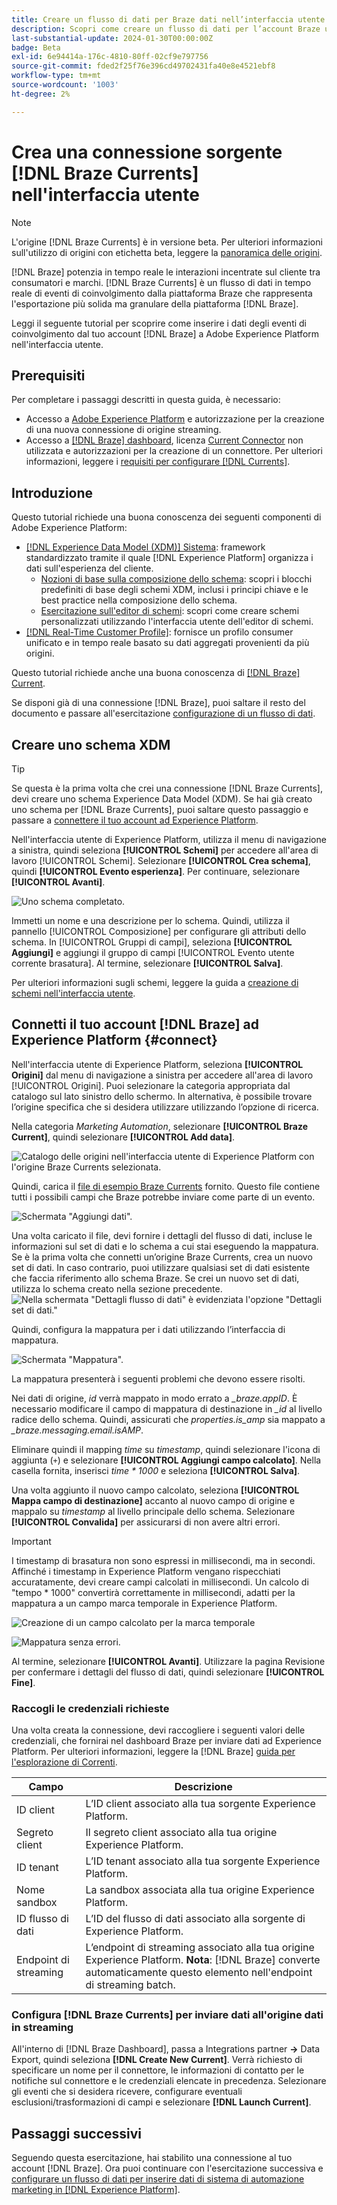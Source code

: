 ```yaml
---
title: Creare un flusso di dati per Braze dati nell’interfaccia utente
description: Scopri come creare un flusso di dati per l’account Braze utilizzando l’interfaccia utente di Adobe Experience Platform.
last-substantial-update: 2024-01-30T00:00:00Z
badge: Beta
exl-id: 6e94414a-176c-4810-80ff-02cf9e797756
source-git-commit: fded2f25f76e396cd49702431fa40e8e4521ebf8
workflow-type: tm+mt
source-wordcount: '1003'
ht-degree: 2%

---
```


# Crea una connessione sorgente [!DNL Braze Currents] nell&#39;interfaccia utente

>[!NOTE]
>
>L&#39;origine [!DNL Braze Currents] è in versione beta. Per ulteriori informazioni sull&#39;utilizzo di origini con etichetta beta, leggere la [panoramica delle origini](../../../../home.md#terms-and-conditions).

[!DNL Braze] potenzia in tempo reale le interazioni incentrate sul cliente tra consumatori e marchi. [!DNL Braze Currents] è un flusso di dati in tempo reale di eventi di coinvolgimento dalla piattaforma Braze che rappresenta l&#39;esportazione più solida ma granulare della piattaforma [!DNL Braze].

Leggi il seguente tutorial per scoprire come inserire i dati degli eventi di coinvolgimento dal tuo account [!DNL Braze] a Adobe Experience Platform nell&#39;interfaccia utente.

## Prerequisiti

Per completare i passaggi descritti in questa guida, è necessario:

* Accesso a [Adobe Experience Platform](https://platform.adobe.com) e autorizzazione per la creazione di una nuova connessione di origine streaming.
* Accesso a [[!DNL Braze] dashboard](https://dashboard.braze.com/sign_in), licenza [Current Connector](https://www.braze.com/docs/user_guide/data_and_analytics/braze_currents) non utilizzata e autorizzazioni per la creazione di un connettore. Per ulteriori informazioni, leggere i [requisiti per configurare [!DNL Currents]](https://www.braze.com/docs/user_guide/data_and_analytics/braze_currents/setting_up_currents/#requirements).

## Introduzione

Questo tutorial richiede una buona conoscenza dei seguenti componenti di Adobe Experience Platform:

* [[!DNL Experience Data Model (XDM)] Sistema](../../../../../xdm/home.md): framework standardizzato tramite il quale [!DNL Experience Platform] organizza i dati sull&#39;esperienza del cliente.
   * [Nozioni di base sulla composizione dello schema](../../../../../xdm/schema/composition.md): scopri i blocchi predefiniti di base degli schemi XDM, inclusi i principi chiave e le best practice nella composizione dello schema.
   * [Esercitazione sull&#39;editor di schemi](../../../../../xdm/tutorials/create-schema-ui.md): scopri come creare schemi personalizzati utilizzando l&#39;interfaccia utente dell&#39;editor di schemi.
* [[!DNL Real-Time Customer Profile]](../../../../../profile/home.md): fornisce un profilo consumer unificato e in tempo reale basato su dati aggregati provenienti da più origini.

Questo tutorial richiede anche una buona conoscenza di [[!DNL Braze] Current](https://www.braze.com/docs/user_guide/data_and_analytics/braze_currents).

Se disponi già di una connessione [!DNL Braze], puoi saltare il resto del documento e passare all&#39;esercitazione [configurazione di un flusso di dati](../../dataflow/marketing-automation.md).

## Creare uno schema XDM

>[!TIP]
>
>Se questa è la prima volta che crei una connessione [!DNL Braze Currents], devi creare uno schema Experience Data Model (XDM). Se hai già creato uno schema per [!DNL Braze Currents], puoi saltare questo passaggio e passare a [connettere il tuo account ad Experience Platform](#connect).

Nell&#39;interfaccia utente di Experience Platform, utilizza il menu di navigazione a sinistra, quindi seleziona **[!UICONTROL Schemi]** per accedere all&#39;area di lavoro [!UICONTROL Schemi]. Selezionare **[!UICONTROL Crea schema]**, quindi **[!UICONTROL Evento esperienza]**. Per continuare, selezionare **[!UICONTROL Avanti]**.

![Uno schema completato.](../../../../images/tutorials/create/braze/schema.png)

Immetti un nome e una descrizione per lo schema. Quindi, utilizza il pannello [!UICONTROL Composizione] per configurare gli attributi dello schema. In [!UICONTROL Gruppi di campi], seleziona **[!UICONTROL Aggiungi]** e aggiungi il gruppo di campi [!UICONTROL Evento utente corrente brasatura]. Al termine, selezionare **[!UICONTROL Salva]**.

Per ulteriori informazioni sugli schemi, leggere la guida a [creazione di schemi nell&#39;interfaccia utente](../../../../../xdm/tutorials/create-schema-ui.md).

## Connetti il tuo account [!DNL Braze] ad Experience Platform {#connect}

Nell&#39;interfaccia utente di Experience Platform, seleziona **[!UICONTROL Origini]** dal menu di navigazione a sinistra per accedere all&#39;area di lavoro [!UICONTROL Origini]. Puoi selezionare la categoria appropriata dal catalogo sul lato sinistro dello schermo. In alternativa, è possibile trovare l’origine specifica che si desidera utilizzare utilizzando l’opzione di ricerca.

Nella categoria *Marketing Automation*, selezionare **[!UICONTROL Braze Current]**, quindi selezionare **[!UICONTROL Add data]**.

![Catalogo delle origini nell&#39;interfaccia utente di Experience Platform con l&#39;origine Braze Currents selezionata.](../../../../images/tutorials/create/braze/catalog.png)

Quindi, carica il [file di esempio Braze Currents](https://github.com/Appboy/currents-examples/blob/master/sample-data/Adobe/adobe_examples.json) fornito. Questo file contiene tutti i possibili campi che Braze potrebbe inviare come parte di un evento.

![Schermata &quot;Aggiungi dati&quot;.](../../../../images/tutorials/create/braze/select-data.png)

Una volta caricato il file, devi fornire i dettagli del flusso di dati, incluse le informazioni sul set di dati e lo schema a cui stai eseguendo la mappatura.  Se è la prima volta che connetti un’origine Braze Currents, crea un nuovo set di dati.  In caso contrario, puoi utilizzare qualsiasi set di dati esistente che faccia riferimento allo schema Braze.  Se crei un nuovo set di dati, utilizza lo schema creato nella sezione precedente.
![Nella schermata &quot;Dettagli flusso di dati&quot; è evidenziata l&#39;opzione &quot;Dettagli set di dati.&quot;](../../../../images/tutorials/create/braze/dataflow-detail.png)

Quindi, configura la mappatura per i dati utilizzando l’interfaccia di mappatura.

![Schermata &quot;Mappatura&quot;.](../../../../images/tutorials/create/braze/mapping_errors.png)

La mappatura presenterà i seguenti problemi che devono essere risolti.

Nei dati di origine, *id* verrà mappato in modo errato a *_braze.appID*. È necessario modificare il campo di mappatura di destinazione in *_id* al livello radice dello schema. Quindi, assicurati che *properties.is_amp* sia mappato a *_braze.messaging.email.isAMP*.

Eliminare quindi il mapping *time* su *timestamp*, quindi selezionare l&#39;icona di aggiunta (`+`) e selezionare **[!UICONTROL Aggiungi campo calcolato]**. Nella casella fornita, inserisci *time \* 1000* e seleziona **[!UICONTROL Salva]**.

Una volta aggiunto il nuovo campo calcolato, seleziona **[!UICONTROL Mappa campo di destinazione]** accanto al nuovo campo di origine e mappalo su *timestamp* al livello principale dello schema. Selezionare **[!UICONTROL Convalida]** per assicurarsi di non avere altri errori.

>[!IMPORTANT]
>
>I timestamp di brasatura non sono espressi in millisecondi, ma in secondi. Affinché i timestamp in Experience Platform vengano rispecchiati accuratamente, devi creare campi calcolati in millisecondi. Un calcolo di &quot;tempo * 1000&quot; convertirà correttamente in millisecondi, adatti per la mappatura a un campo marca temporale in Experience Platform.
>
>![Creazione di un campo calcolato per la marca temporale &#x200B;](../../../../images/tutorials/create/braze/create-calculated-field.png)

![Mappatura senza errori.](../../../../images/tutorials/create/braze/completed_mapping.png)

Al termine, selezionare **[!UICONTROL Avanti]**. Utilizzare la pagina Revisione per confermare i dettagli del flusso di dati, quindi selezionare **[!UICONTROL Fine]**.

### Raccogli le credenziali richieste

Una volta creata la connessione, devi raccogliere i seguenti valori delle credenziali, che fornirai nel dashboard Braze per inviare dati ad Experience Platform. Per ulteriori informazioni, leggere la [!DNL Braze] [guida per l&#39;esplorazione di Correnti](https://www.braze.com/docs/user_guide/data_and_analytics/braze_currents/setting_up_currents/#step-2-navigate-to-currents).

| Campo | Descrizione |
| --- | --- |
| ID client | L’ID client associato alla tua sorgente Experience Platform. |
| Segreto client | Il segreto client associato alla tua origine Experience Platform. |
| ID tenant | L’ID tenant associato alla tua sorgente Experience Platform. |
| Nome sandbox | La sandbox associata alla tua origine Experience Platform. |
| ID flusso di dati | L’ID del flusso di dati associato alla sorgente di Experience Platform. |
| Endpoint di streaming | L’endpoint di streaming associato alla tua origine Experience Platform. **Nota**: [!DNL Braze] converte automaticamente questo elemento nell&#39;endpoint di streaming batch. |

### Configura [!DNL Braze Currents] per inviare dati all&#39;origine dati in streaming

All&#39;interno di [!DNL Braze Dashboard], passa a Integrations partner **->** Data Export, quindi seleziona **[!DNL Create New Current]**. Verrà richiesto di specificare un nome per il connettore, le informazioni di contatto per le notifiche sul connettore e le credenziali elencate in precedenza. Selezionare gli eventi che si desidera ricevere, configurare eventuali esclusioni/trasformazioni di campi e selezionare **[!DNL Launch Current]**.

## Passaggi successivi

Seguendo questa esercitazione, hai stabilito una connessione al tuo account [!DNL Braze]. Ora puoi continuare con l&#39;esercitazione successiva e [configurare un flusso di dati per inserire dati di sistema di automazione marketing in [!DNL Experience Platform]](../../dataflow/marketing-automation.md).
